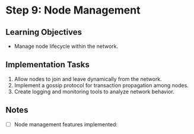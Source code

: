 # Step 9: Node Management

## Learning Objectives
- Manage node lifecycle within the network.

## Implementation Tasks
1. Allow nodes to join and leave dynamically from the network.
2. Implement a gossip protocol for transaction propagation among nodes.
3. Create logging and monitoring tools to analyze network behavior.

## Notes
- [ ] Node management features implemented:
